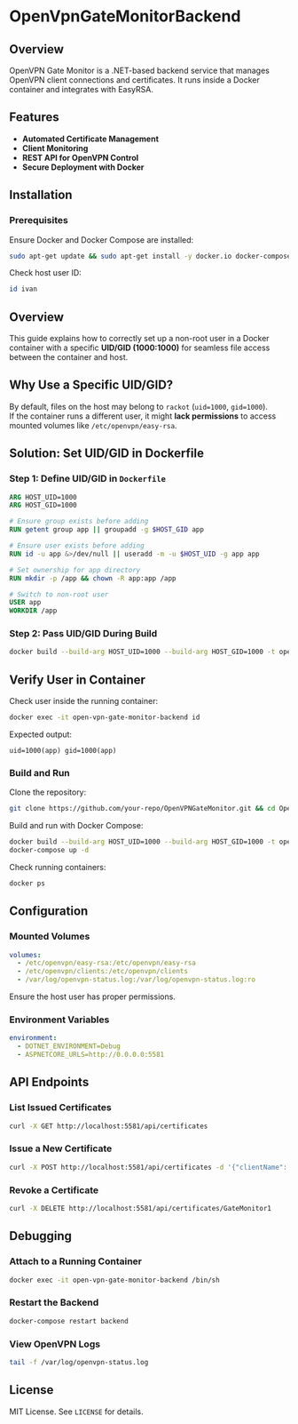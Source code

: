 # OpenVpnGateMonitorBackend

## Overview
OpenVPN Gate Monitor is a .NET-based backend service that manages OpenVPN client connections and certificates. It runs inside a Docker container and integrates with EasyRSA.

## Features
- **Automated Certificate Management**
- **Client Monitoring**
- **REST API for OpenVPN Control**
- **Secure Deployment with Docker**

## Installation

### Prerequisites
Ensure Docker and Docker Compose are installed:
```bash
sudo apt-get update && sudo apt-get install -y docker.io docker-compose
```
Check host user ID:
```bash
id ivan
```

## Overview
This guide explains how to correctly set up a non-root user in a Docker container with a specific **UID/GID (1000:1000)** for seamless file access between the container and host.

## Why Use a Specific UID/GID?
By default, files on the host may belong to `rackot` (`uid=1000`, `gid=1000`).  
If the container runs a different user, it might **lack permissions** to access mounted volumes like `/etc/openvpn/easy-rsa`.

## Solution: Set UID/GID in Dockerfile

### Step 1: Define UID/GID in `Dockerfile`
```dockerfile
ARG HOST_UID=1000
ARG HOST_GID=1000

# Ensure group exists before adding
RUN getent group app || groupadd -g $HOST_GID app

# Ensure user exists before adding
RUN id -u app &>/dev/null || useradd -m -u $HOST_UID -g app app

# Set ownership for app directory
RUN mkdir -p /app && chown -R app:app /app

# Switch to non-root user
USER app
WORKDIR /app
```

### Step 2: Pass UID/GID During Build
```bash
docker build --build-arg HOST_UID=1000 --build-arg HOST_GID=1000 -t openvpn-gate-monitor .
```

## Verify User in Container
Check user inside the running container:
```bash
docker exec -it open-vpn-gate-monitor-backend id
```
Expected output:
```
uid=1000(app) gid=1000(app)
```

### Build and Run
Clone the repository:
```bash
git clone https://github.com/your-repo/OpenVPNGateMonitor.git && cd OpenVPNGateMonitor
```
Build and run with Docker Compose:
```bash
docker build --build-arg HOST_UID=1000 --build-arg HOST_GID=1000 -t openvpn-gate-monitor .
docker-compose up -d
```
Check running containers:
```bash
docker ps
```

## Configuration

### Mounted Volumes
```yaml
volumes:
  - /etc/openvpn/easy-rsa:/etc/openvpn/easy-rsa
  - /etc/openvpn/clients:/etc/openvpn/clients
  - /var/log/openvpn-status.log:/var/log/openvpn-status.log:ro
```
Ensure the host user has proper permissions.

### Environment Variables
```yaml
environment:
  - DOTNET_ENVIRONMENT=Debug
  - ASPNETCORE_URLS=http://0.0.0.0:5581
```

## API Endpoints

### List Issued Certificates
```bash
curl -X GET http://localhost:5581/api/certificates
```
### Issue a New Certificate
```bash
curl -X POST http://localhost:5581/api/certificates -d '{"clientName": "GateMonitor1"}' -H "Content-Type: application/json"
```
### Revoke a Certificate
```bash
curl -X DELETE http://localhost:5581/api/certificates/GateMonitor1
```

## Debugging

### Attach to a Running Container
```bash
docker exec -it open-vpn-gate-monitor-backend /bin/sh
```
### Restart the Backend
```bash
docker-compose restart backend
```
### View OpenVPN Logs
```bash
tail -f /var/log/openvpn-status.log
```

## License
MIT License. See `LICENSE` for details.
